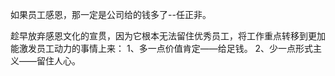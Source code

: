 
如果员工感恩，那一定是公司给的钱多了--任正非。

趁早放弃感恩文化的宣贯，因为它根本无法留住优秀员工，将工作重点转移到更加能激发员工动力的事情上来：
1、多一点价值肯定——给足钱。
2、少一点形式主义——留住人心。

